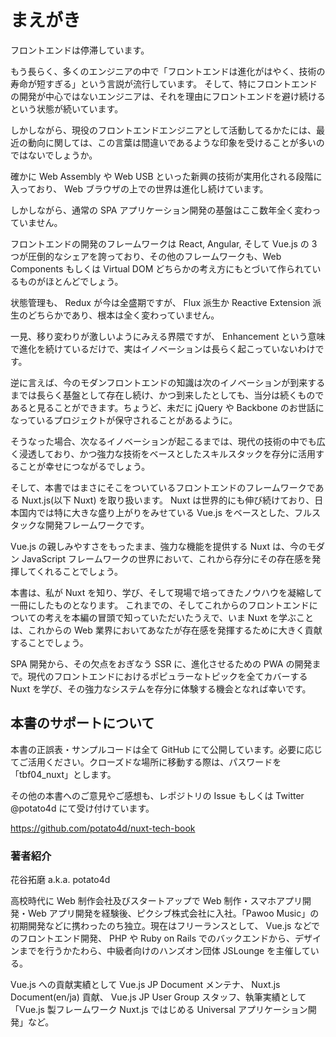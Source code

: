 # まえがき

フロントエンドは停滞しています。

もう長らく、多くのエンジニアの中で「フロントエンドは進化がはやく、技術の寿命が短すぎる」という言説が流行しています。
そして、特にフロントエンドの開発が中心ではないエンジニアは、それを理由にフロントエンドを避け続けるという状態が続いています。

しかしながら、現役のフロントエンドエンジニアとして活動してるかたには、最近の動向に関しては、この言葉は間違いであるような印象を受けることが多いのではないでしょうか。

確かに Web Assembly や Web USB といった新興の技術が実用化される段階に入っており、 Web ブラウザの上での世界は進化し続けています。

しかしながら、通常の SPA アプリケーション開発の基盤はここ数年全く変わっていません。

フロントエンドの開発のフレームワークは React, Angular, そして Vue.js の 3 つが圧倒的なシェアを誇っており、その他のフレームワークも、Web Components もしくは Virtual DOM どちらかの考え方にもとづいて作られているものがほとんどでしょう。

状態管理も、 Redux が今は全盛期ですが、 Flux 派生か Reactive Extension 派生のどちらかであり、根本は全く変わっていません。

一見、移り変わりが激しいようにみえる界隈ですが、 Enhancement という意味で進化を続けているだけで、実はイノベーションは長らく起こっていないわけです。

逆に言えば、今のモダンフロントエンドの知識は次のイノベーションが到来するまでは長らく基盤として存在し続け、かつ到来したとしても、当分は続くものであると見ることができます。ちょうど、未だに jQuery や Backbone のお世話になっているプロジェクトが保守されることがあるように。

そうなった場合、次なるイノベーションが起こるまでは、現代の技術の中でも広く浸透しており、かつ強力な技術をベースとしたスキルスタックを存分に活用することが幸せにつながるでしょう。

そして、本書ではまさにそこをついているフロントエンドのフレームワークである Nuxt.js(以下 Nuxt) を取り扱います。
Nuxt は世界的にも伸び続けており、日本国内では特に大きな盛り上がりをみせている Vue.js をベースとした、フルスタックな開発フレームワークです。

Vue.js の親しみやすさをもったまま、強力な機能を提供する Nuxt は、今のモダン JavaScript フレームワークの世界において、これから存分にその存在感を発揮してくれることでしょう。

本書は、私が Nuxt を知り、学び、そして現場で培ってきたノウハウを凝縮して一冊にしたものとなります。
これまでの、そしてこれからのフロントエンドについての考えを本編の冒頭で知っていただいたうえで、いま Nuxt を学ぶことは、これからの Web 業界においてあなたが存在感を発揮するために大きく貢献することでしょう。

SPA 開発から、その欠点をおぎなう SSR に、進化させるための PWA の開発まで。現代のフロントエンドにおけるポピュラーなトピックを全てカバーする Nuxt を学び、その強力なシステムを存分に体験する機会となれば幸いです。

## 本書のサポートについて

本書の正誤表・サンプルコードは全て GitHub にて公開しています。必要に応じてご活用ください。クローズドな場所に移動する際は、パスワードを「tbf04_nuxt」とします。

その他の本書へのご意見やご感想も、レポジトリの Issue もしくは Twitter @potato4d にて受け付けています。

https://github.com/potato4d/nuxt-tech-book

### 著者紹介

花谷拓磨 a.k.a. potato4d

高校時代に Web 制作会社及びスタートアップで Web 制作・スマホアプリ開発・Web アプリ開発を経験後、ピクシブ株式会社に入社。「Pawoo Music」の初期開発などに携わったのち独立。現在はフリーランスとして、 Vue.js などでのフロントエンド開発、 PHP や Ruby on Rails でのバックエンドから、デザインまでを行うかたわら、中級者向けのハンズオン団体 JSLounge を主催している。

Vue.js への貢献実績として Vue.js JP Document メンテナ、 Nuxt.js Document(en/ja) 貢献、 Vue.js JP User Group スタッフ、執筆実績として「Vue.js 製フレームワーク Nuxt.js ではじめる Universal アプリケーション開発」など。
